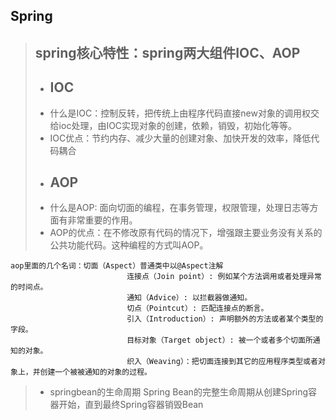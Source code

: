 ## Spring
> ## spring核心特性：spring两大组件IOC、AOP
> + ## IOC
> + 什么是IOC：控制反转，把传统上由程序代码直接new对象的调用权交给ioc处理，由IOC实现对象的创建，依赖，销毁，初始化等等。
> + IOC优点：节约内存、减少大量的创建对象、加快开发的效率，降低代码耦合
> + ## AOP
> + 什么是AOP: 面向切面的编程，在事务管理，权限管理，处理日志等方面有非常重要的作用。
> + AOP的优点：在不修改原有代码的情况下，增强跟主要业务没有关系的公共功能代码。这种编程的方式叫AOP。
``` 
aop里面的几个名词：切面（Aspect）普通类中以@Aspect注解
				          连接点（Join point）: 例如某个方法调用或者处理异常的时间点。
				          通知（Advice）: 以拦截器做通知。
				          切点（Pointcut）: 匹配连接点的断言。
				          引入（Introduction）: 声明额外的方法或者某个类型的字段。
				          目标对象（Target object）: 被一个或者多个切面所通知的对象。
				          织入（Weaving）：把切面连接到其它的应用程序类型或者对象上，并创建一个被被通知的对象的过程。
```
> + springbean的生命周期 Spring Bean的完整生命周期从创建Spring容器开始，直到最终Spring容器销毁Bean
		
